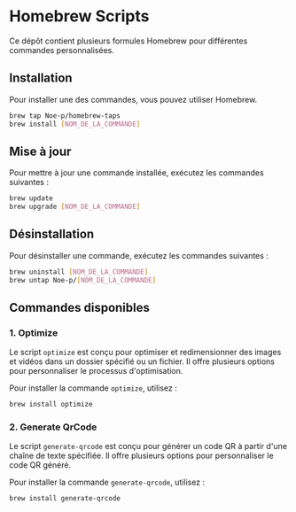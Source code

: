 # Homebrew Scripts

Ce dépôt contient plusieurs formules Homebrew pour différentes commandes personnalisées.

## Installation

Pour installer une des commandes, vous pouvez utiliser Homebrew.

```sh
brew tap Noe-p/homebrew-taps
brew install [NOM_DE_LA_COMMANDE]
```

## Mise à jour

Pour mettre à jour une commande installée, exécutez les commandes suivantes :

```sh
brew update
brew upgrade [NOM_DE_LA_COMMANDE]
```

## Désinstallation

Pour désinstaller une commande, exécutez les commandes suivantes :

```sh
brew uninstall [NOM_DE_LA_COMMANDE]
brew untap Noe-p/[NOM_DE_LA_COMMANDE]
```

## Commandes disponibles

### 1. Optimize

Le script `optimize` est conçu pour optimiser et redimensionner des images et vidéos dans un dossier spécifié ou un fichier. Il offre plusieurs options pour personnaliser le processus d'optimisation.

Pour installer la commande `optimize`, utilisez :

```sh
brew install optimize
```

### 2. Generate QrCode

Le script `generate-qrcode` est conçu pour générer un code QR à partir d'une chaîne de texte spécifiée. Il offre plusieurs options pour personnaliser le code QR généré.

Pour installer la commande `generate-qrcode`, utilisez :

```sh
brew install generate-qrcode
```
